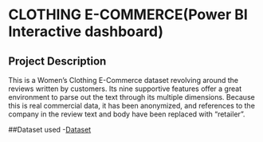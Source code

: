 # CLOTHING E-COMMERCE(Power BI Interactive dashboard) 
## Project Description 
This is a Women’s Clothing E-Commerce dataset revolving around the reviews written 
by customers. Its nine supportive features offer a great environment to parse out the text through 
its multiple dimensions. Because this is real commercial data, it has been anonymized, and 
references to the company in the review text and body have been replaced with “retailer”.

##Dataset used
-<a href="https://github.com/Adangozi/Online-business-analysis/blob/main/Womens%20Clothing%20E-Commerce%20Review.xlsx">Dataset</a>
